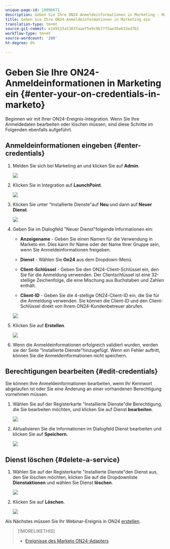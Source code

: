 ```yaml
---
unique-page-id: 10096671
description: Geben Sie Ihre ON24-Anmeldeinformationen in Marketing - Marketing Docs - Produktdokumentation ein.
title: Geben Sie Ihre ON24-Anmeldeinformationen in Marketing ein
translation-type: tm+mt
source-git-commit: e149133a5383faaef5e9c9b7775ae36e633ed7b1
workflow-type: tm+mt
source-wordcount: '280'
ht-degree: 0%

---
```



# Geben Sie Ihre ON24-Anmeldeinformationen in Marketing ein {#enter-your-on-credentials-in-marketo}

Beginnen wir mit Ihrer ON24-Ereignis-Integration. Wenn Sie Ihre Anmeldedaten bearbeiten oder löschen müssen, sind diese Schritte im Folgenden ebenfalls aufgeführt.

## Anmeldeinformationen eingeben {#enter-credentials}

1. Melden Sie sich bei Marketing an und klicken Sie auf **Admin**.

   ![](assets/admin.png)

1. Klicken Sie in Integration auf **LaunchPoint**.

   ![](assets/image2015-12-22-13-3a15-3a38.png)

1. Klicken Sie unter &quot;Installierte Dienste&quot;auf **Neu** und dann auf **Neuer Dienst**.

   ![](assets/image2015-12-22-13-3a18-3a54.png)

1. Geben Sie im Dialogfeld &quot;Neuer Dienst&quot;folgende Informationen ein:

   * **Anzeigename** - Geben Sie einen Namen für die Verwendung in Marketo ein. Dies kann Ihr Name oder der Name Ihrer Gruppe sein, wenn Sie Anmeldeinformationen freigeben.
   * **Dienst** - Wählen Sie **On24** aus dem Dropdown-Menü.

   * **Client-Schlüssel** - Geben Sie den ON24-Client-Schlüssel ein, den Sie für die Anmeldung verwenden. Der Clientschlüssel ist eine 32-stellige Zeichenfolge, die eine Mischung aus Buchstaben und Zahlen enthält.
   * **Client-ID** - Geben Sie die 4-stellige ON24-Client-ID ein, die Sie für die Anmeldung verwenden. Sie können die Client-ID und den Client-Schlüssel direkt von Ihrem ON24-Kundenbetreuer abrufen.

   ![](assets/image2015-12-22-13-3a38-3a52.png)

1. Klicken Sie auf **Erstellen**.

   ![](assets/image2015-12-22-13-3a28-3a55.png)

1. Wenn die Anmeldeinformationen erfolgreich validiert wurden, werden sie der Seite &quot;Installierte Dienste&quot;hinzugefügt. Wenn ein Fehler auftritt, können Sie die Anmeldeinformationen nicht speichern.

## Berechtigungen bearbeiten {#edit-credentials}

Sie können Ihre Anmeldeinformationen bearbeiten, wenn Ihr Kennwort abgelaufen ist oder Sie eine Änderung an einer vorhandenen Berechtigung vornehmen müssen.

1. Wählen Sie auf der Registerkarte &quot;Installierte Dienste&quot;die Berechtigung, die Sie bearbeiten möchten, und klicken Sie auf Dienst **bearbeiten**.

   ![](assets/six.png)

1. Aktualisieren Sie die Informationen im Dialogfeld Dienst bearbeiten und klicken Sie auf **Speichern**.

   ![](assets/seven.png)

## Dienst löschen {#delete-a-service}

1. Wählen Sie auf der Registerkarte &quot;Installierte Dienste&quot;den Dienst aus, den Sie löschen möchten, klicken Sie auf die Dropdownliste **Dienstaktionen** und wählen Sie Dienst **löschen**.

   ![](assets/eight.png)

1. Klicken Sie auf **Löschen**.

   ![](assets/nine.png)

Als Nächstes müssen Sie Ihr Webinar-Ereignis in ON24 [erstellen](create-your-webinar-event-in-on24.md).

>[!MORELIKETHIS]
>
>* [Ereignisse des Marketo ON24-Adapters](understanding-marketo-on24-adapter-events.md)

>



